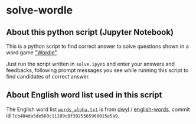 # solve-wordle
## About this python script (Jupyter Notebook)
This is a python script to find correct answer to solve questions shown in a word game ["Wordle"](https://www.powerlanguage.co.uk/wordle/).

Just run the script written in `solve.ipynb` and enter your answers and feedbacks, following prompt messages you see while running this script to find candidates of correct answer.

## About English word list used in this script
The English word list [`words_alpha.txt`](https://github.com/dwyl/english-words/blob/22d7c41119076750a96fca2acd664ed994cc0a75/words_alpha.txt) is from [dwyl](https://github.com/dwyl) / [english-words](https://github.com/dwyl/english-words), commit id `7cb484da5de560c11109c8f3925565966015e5a9`.